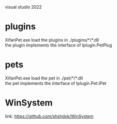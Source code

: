 visual studio 2022

# plugins
XifanPet.exe load the plugins in ./plugins/\*\/*.dll  
the plugin implements the interface of Iplugin.PetPlug

# pets
XifanPet.exe load the pet in ./pet/\*\/*.dll  
the pet implements the interface of Iplugin.Pet.IPet

# WinSystem
link: https://github.com/shshdxk/WinSystem

